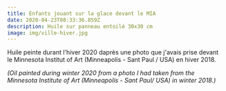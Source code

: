 ```yaml
---
title: Enfants jouant sur la glace devant le MIA
date: 2020-04-23T08:33:36.859Z
description: Huile sur panneau entoilé 30x30 cm
image: img/ville-hiver.jpg
---
```

Huile peinte durant l'hiver 2020 daprès une photo que j'avais prise devant le Minnesota Institut of Art (Minneapolis - Sant Paul / USA) en hiver 2018.

*(Oil painted during winter 2020 from a photo I had taken from the Minnesota Institute of Art (Minneapolis - Sant Paul/ USA) in winter 2018.)*
